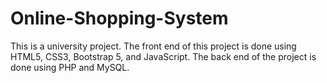 # Online-Shopping-System
This is a university project.  The front end of this project is done using HTML5, CSS3, Bootstrap 5, and JavaScript. The back end of the project is done using PHP and MySQL.
